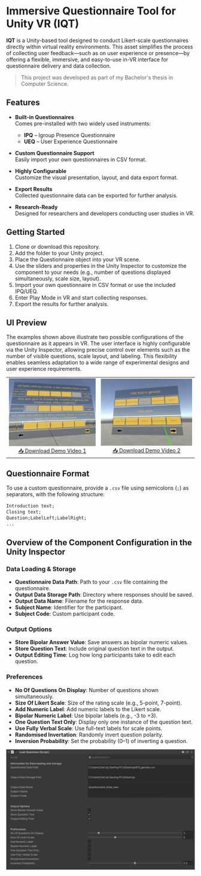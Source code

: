 # Immersive Questionnaire Tool for Unity VR (IQT)

**IQT** is a Unity-based tool designed to conduct Likert-scale questionnaires directly within virtual reality environments. This asset simplifies the process of collecting user feedback—such as on user experience or presence—by offering a flexible, immersive, and easy-to-use in-VR interface for questionnaire delivery and data collection.

> This project was developed as part of my Bachelor's thesis in Computer Science.

## Features

- **Built-in Questionnaires**  
  Comes pre-installed with two widely used instruments:  
  - **IPQ** – Igroup Presence Questionnaire  
  - **UEQ** – User Experience Questionnaire

- **Custom Questionnaire Support**  
  Easily import your own questionnaires in CSV format.

- **Highly Configurable**  
  Customize the visual presentation, layout, and data export format.

- **Export Results**  
  Collected questionnaire data can be exported for further analysis.

- **Research-Ready**  
  Designed for researchers and developers conducting user studies in VR.


## Getting Started


1.	Clone or download this repository.
2.	Add the folder to your Unity project.
3.	Place the Questionnaire object into your VR scene.
4.	Use the sliders and properties in the Unity Inspector to customize the component to your needs
(e.g., number of questions displayed simultaneously, scale size, layout).
5.	Import your own questionnaire in CSV format or use the included IPQ/UEQ.
6.	Enter Play Mode in VR and start collecting responses.
7.	Export the results for further analysis.

## UI Preview
The examples shown above illustrate two possible configurations of the questionnaire as it appears in VR. The user interface is highly configurable via the Unity Inspector, allowing precise control over elements such as the number of visible questions, scale layout, and labeling. This flexibility enables seamless adaptation to a wide range of experimental designs and user experience requirements.

<table>
  <tr>
    <td align="center">
      <img src="demo_img/demo_vid_2.png" width="500" alt="Demo 1 Thumbnail"><br>
      <a href="demo_vids/demo_2.mp4">📥 Download Demo Video 1</a>
    </td>
    <td align="center">
      <img src="demo_img/demo_vid_1.png" width="533" alt="Demo 2 Thumbnail"><br>
      <a href="demo_vids/demo_1.mp4">📥 Download Demo Video 2</a>
    </td>
  </tr>
</table>

## Questionnaire Format

To use a custom questionnaire, provide a `.csv` file using semicolons (`;`) as separators, with the following structure:

```csv
Introduction text;
Closing text;
Question;LabelLeft;LabelRight;
...
```

## Overview of the Component Configuration in the Unity Inspector

### Data Loading & Storage
- **Questionnaire Data Path**: Path to your `.csv` file containing the questionnaire.
- **Output Data Storage Path**: Directory where responses should be saved.
- **Output Data Name**: Filename for the response data.
- **Subject Name**: Identifier for the participant.
- **Subject Code**: Custom participant code.

### Output Options
- **Store Bipolar Answer Value**: Save answers as bipolar numeric values.
- **Store Question Text**: Include original question text in the output.
- **Output Editing Time**: Log how long participants take to edit each question.

### Preferences
- **No Of Questions On Display**: Number of questions shown simultaneously.
- **Size Of Likert Scale**: Size of the rating scale (e.g., 5-point, 7-point).
- **Add Numeric Label**: Add numeric labels to the Likert scale.
- **Bipolar Numeric Label**: Use bipolar labels (e.g., -3 to +3).
- **One Question Text Only**: Display only one instance of the question text.
- **Use Fully Verbal Scale**: Use full-text labels for scale points.
- **Randomised Invertation**: Randomly invert question polarity.
- **Inversion Probability**: Set the probability (0–1) of inverting a question.

<div align="">
  <img src="demo_img/unity_object.png" width="750" alt="Unity Object">
</div>
